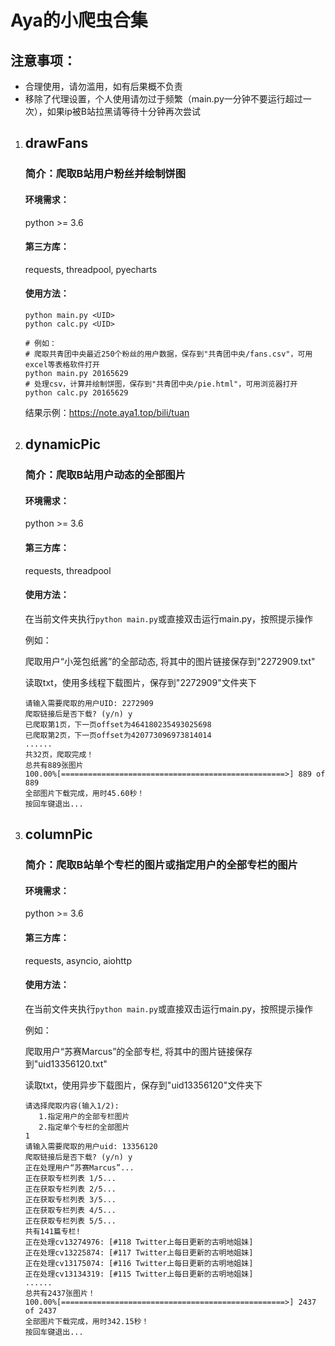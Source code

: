 # Aya的小爬虫合集

## 注意事项：

   - 合理使用，请勿滥用，如有后果概不负责
   - 移除了代理设置，个人使用请勿过于频繁（main.py一分钟不要运行超过一次），如果ip被B站拉黑请等待十分钟再次尝试

1. ## drawFans

   ### 简介：爬取B站用户粉丝并绘制饼图

   #### 环境需求：

   python >= 3.6

   #### 第三方库：

   requests, threadpool, pyecharts

   #### 使用方法：

   ```
   python main.py <UID>
   python calc.py <UID>
   
   # 例如：
   # 爬取共青团中央最近250个粉丝的用户数据，保存到"共青团中央/fans.csv"，可用excel等表格软件打开
   python main.py 20165629
   # 处理csv，计算并绘制饼图，保存到"共青团中央/pie.html"，可用浏览器打开
   python calc.py 20165629
   ```

   结果示例：https://note.aya1.top/bili/tuan

   

2. ## dynamicPic

   ### 简介：爬取B站用户动态的全部图片

   #### 环境需求：

   python >= 3.6

   #### 第三方库：

   requests, threadpool

   #### 使用方法：

   在当前文件夹执行`python main.py`或直接双击运行main.py，按照提示操作

   例如：

   爬取用户“小笼包纸酱”的全部动态, 将其中的图片链接保存到"2272909.txt"

   读取txt，使用多线程下载图片，保存到"2272909"文件夹下

   ```
   请输入需要爬取的用户UID: 2272909
   爬取链接后是否下载? (y/n) y
   已爬取第1页，下一页offset为464180235493025698
   已爬取第2页，下一页offset为420773096973814014
   ......
   共32页，爬取完成！
   总共有889张图片
   100.00%[==================================================>] 889 of 889
   全部图片下载完成，用时45.60秒！
   按回车键退出...
   ```

   

3. ## columnPic

   ### 简介：爬取B站单个专栏的图片或指定用户的全部专栏的图片

   #### 环境需求：

   python >= 3.6

   #### 第三方库：

   requests, asyncio, aiohttp

   #### 使用方法：

   在当前文件夹执行`python main.py`或直接双击运行main.py，按照提示操作

   例如：

   爬取用户“苏赛Marcus”的全部专栏, 将其中的图片链接保存到"uid13356120.txt"

   读取txt，使用异步下载图片，保存到"uid13356120"文件夹下

   ```
   请选择爬取内容(输入1/2): 
      1.指定用户的全部专栏图片
      2.指定单个专栏的全部图片
   1
   请输入需要爬取的用户uid: 13356120
   爬取链接后是否下载? (y/n) y
   正在处理用户“苏赛Marcus”...
   正在获取专栏列表 1/5...
   正在获取专栏列表 2/5...
   正在获取专栏列表 3/5...
   正在获取专栏列表 4/5...
   正在获取专栏列表 5/5...
   共有141篇专栏!
   正在处理cv13274976: [#118 Twitter上每日更新的古明地姐妹]
   正在处理cv13225874: [#117 Twitter上每日更新的古明地姐妹]
   正在处理cv13175074: [#116 Twitter上每日更新的古明地姐妹]
   正在处理cv13134319: [#115 Twitter上每日更新的古明地姐妹]
   ......
   总共有2437张图片！
   100.00%[==================================================>] 2437 of 2437
   全部图片下载完成，用时342.15秒！
   按回车键退出...
   ```

